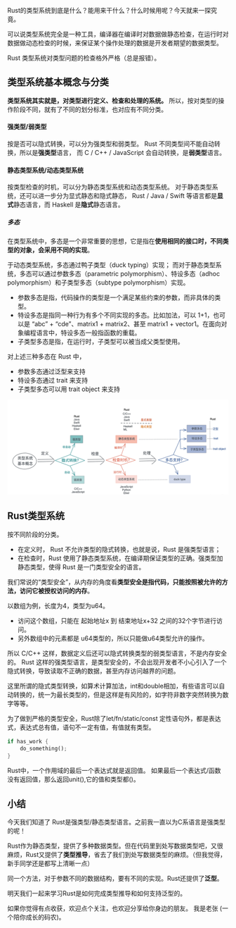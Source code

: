 Rust的类型系统到底是什么？能用来干什么？什么时候用呢？今天就来一探究竟。

可以说类型系统完全是一种工具，编译器在编译时对数据做静态检查，在运行时对数据做动态检查的时候，来保证某个操作处理的数据是开发者期望的数据类型。

Rust 类型系统对类型问题的检查格外严格（总是报错）。

## 类型系统基本概念与分类
**类型系统其实就是，对类型进行定义、检查和处理的系统。**
所以，按对类型的操作阶段不同，就有了不同的划分标准，也对应有不同分类。

#### 强类型/弱类型
按是否可以隐式转换，可以分为强类型和弱类型。
Rust 不同类型间不能自动转换，所以是**强类型**语言，
而 C / C++ / JavaScript 会自动转换，是**弱类型**语言。


#### 静态类型系统/动态类型系统
按类型检查的时机，可以分为静态类型系统和动态类型系统。
对于静态类型系统，还可以进一步分为显式静态和隐式静态，
Rust / Java / Swift 等语言都是**显式**静态语言，而 Haskell 是**隐式**静态语言。

##### 多态
在类型系统中，多态是一个非常重要的思想，它是指在**使用相同的接口时，不同类型的对象，会采用不同的实现**。

于动态类型系统，多态通过鸭子类型（duck typing）实现；
而对于静态类型系统，多态可以通过参数多态（parametric polymorphism）、特设多态（adhoc polymorphism）和子类型多态（subtype polymorphism）实现。

* 参数多态是指，代码操作的类型是一个满足某些约束的参数，而非具体的类型。
* 特设多态是指同一种行为有多个不同实现的多态。比如加法，可以 1+1，也可以是 “abc” + “cde”、matrix1 + matrix2、甚至 matrix1 + vector1。在面向对象编程语言中，特设多态一般指函数的重载。
* 子类型多态是指，在运行时，子类型可以被当成父类型使用。

对上述三种多态在 Rust 中，
* 参数多态通过泛型来支持
* 特设多态通过 trait 来支持
* 子类型多态可以用 trait object 来支持

<img src="./day10_概念基础.png" />

## Rust类型系统
按不同阶段的分类。
* 在定义时， Rust 不允许类型的隐式转换，也就是说，Rust 是强类型语言；
* 在检查时，Rust 使用了静态类型系统，在编译期保证类型的正确。强类型加静态类型，使得 Rust 是一门类型安全的语言。

我们常说的“类型安全”，从内存的角度看**类型安全是指代码，只能按照被允许的方法，访问它被授权访问的内存**。

以数组为例，长度为4，类型为u64。
* 访问这个数组，只能在 起始地址x 到 结束地址x+32 之间的32个字节进行访问。
* 另外数组中的元素都是 u64类型的，所以只能做u64类型允许的操作。

所以 C/C++ 这样，数据定义后还可以隐式转换类型的弱类型语言，不是内存安全的。
Rust 这样的强类型语言，是类型安全的，不会出现开发者不小心引入了一个隐式转换，导致读取不正确的数据，甚至内存访问越界的问题。

这里所谓的隐式类型转换，如算术计算加法，int和double相加，有些语言可以自动转换的，统一为最长类型的，但是这样是有风险的，如字符非数字突然转换为数字等等。

为了做到严格的类型安全，Rust除了let/fn/static/const 定性语句外，都是表达式，表达式总有值，语句不一定有值，有值就有类型。

```rust
if has_work {
    do_something();
}
```
Rust中，一个作用域的最后一个表达式就是返回值。
如果最后一个表达式/函数 没有返回值，那么返回unit(),它的值和类型都()。

## 小结
今天我们知道了 Rust是强类型/静态类型语言。之前我一直以为C系语言是强类型的呢！

Rust作为静态类型，提供了多种数据类型。但在代码里到处写数据类型吧，又很麻烦，Rust又提供了**类型推导**，省去了我们到处写数据类型的麻烦。（但我觉得，新手同学还是都写上清晰一点）

同一个方法，对于参数不同的数据结构，要有不同的实现。Rust还提供了**泛型**。

明天我们一起来学习Rust是如何完成类型推导和如何支持泛型的。

如果你觉得有点收获，欢迎点个关注，也欢迎分享给你身边的朋友。
我是老张 (一个陪你成长的码农)。


